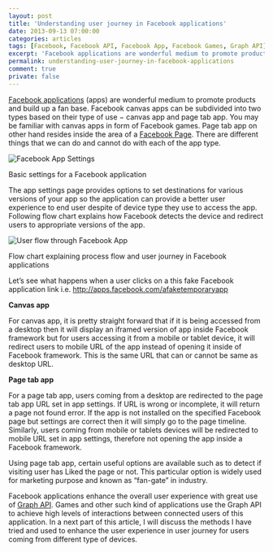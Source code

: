 ```yaml
---
layout: post
title: 'Understanding user journey in Facebook applications'
date: 2013-09-13 07:00:00
categories: articles
tags: [Facebook, Facebook API, Facebook App, Facebook Games, Graph API]
excerpt: 'Facebook applications are wonderful medium to promote products and build up a fan base. In this article, I try to explain two sides of a Facebook canvas app.'
permalink: understanding-user-journey-in-facebook-applications
comment: true
private: false
---
```


[Facebook applications](http://developers.facebook.com/) (apps) are wonderful medium to promote products and build up a fan base. Facebook canvas apps can be subdivided into two types based on their type of use − canvas app and page tab app. You may be familiar with canvas apps in form of Facebook games. Page tab app on other hand resides inside the area of a [Facebook Page](https://www.facebook.com/pages/create/). There are different things that we can do and cannot do with each of the app type.

<img src="../img/facebook_app_basic_settings.jpg" alt="Facebook App Settings" class="img-responsive">
<p class="help-block">Basic settings for a Facebook application</p>

The app settings page provides options to set destinations for various versions of your app so the application can provide a better user experience to end user despite of device type they use to access the app. Following flow chart explains how Facebook detects the device and redirect users to appropriate versions of the app.

<img src="../img/facebook_app_redirection_process.png" alt="User flow through Facebook App" class="img-responsive">
<p class="help-block">Flow chart explaining process flow and user journey in Facebook applications</p>

Let’s see what happens when a user clicks on a this fake Facebook application link i.e. http://apps.facebook.com/afaketemporaryapp

**Canvas app**

For canvas app, it is pretty straight forward that if it is being accessed from a desktop then it will display an iframed version of app inside Facebook framework but for users accessing it from a mobile or tablet device, it will redirect users to mobile URL of the app instead of opening it inside of Facebook framework. This is the same URL that can or cannot be same as desktop URL.

**Page tab app**

For a page tab app, users coming from a desktop are redirected to the page tab app URL set in app settings. If URL is wrong or incomplete, it will return a page not found error. If the app is not installed on the specified Facebook page but settings are correct then it will simply go to the page timeline. Similarly, users coming from mobile or tablets devices will be redirected to mobile URL set in app settings, therefore not opening the app inside a Facebook framework.

Using page tab app, certain useful options are available such as to detect if visiting user has Liked the page or not. This particular option is widely used for marketing purpose and known as “fan-gate” in industry.

Facebook applications enhance the overall user experience with great use of [Graph API](https://developers.facebook.com/docs/reference/api/). Games and other such kind of applications use the Graph API to achieve high levels of interactions between connected users of this application. In a next part of this article, I will discuss the methods I have tried and used to enhance the user experience in user journey for users coming from different type of devices.